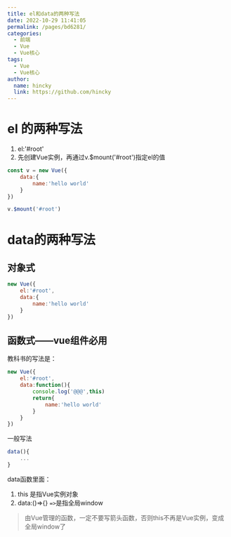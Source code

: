 ```yaml
---
title: el和data的两种写法
date: 2022-10-29 11:41:05
permalink: /pages/bd6281/
categories: 
  - 前端
  - Vue
  - Vue核心
tags: 
  - Vue
  - Vue核心
author: 
  name: hincky
  link: https://github.com/hincky
---
```

# el 的两种写法
1. el:'#root'
2. 先创建Vue实例，再通过v.$mount('#root')指定el的值 
```js
const v = new Vue({
    data:{
        name:'hello world'
    }
})

v.$mount('#root')
```

# data的两种写法

## 对象式
```js
new Vue({
    el:'#root',
    data:{
        name:'hello world'
    }
})
```

## 函数式——vue组件必用

教科书的写法是：

```js
new Vue({
    el:'#root',
    data:function(){
        console.log('@@@',this)
        return{
            name:'hello world'
        }
    }
})
```

一般写法

```js
data(){
    ...
}
```

data函数里面：
1. this 是指Vue实例对象
2. data:()=>{} `=>`是指全局window

> 由Vue管理的函数，一定不要写箭头函数，否则this不再是Vue实例，变成全局window了
